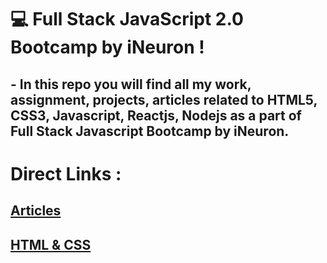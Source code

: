 # 💻 Full Stack JavaScript 2.0 Bootcamp by iNeuron !


## - In this repo you will find all my work, assignment, projects, articles related to HTML5, CSS3, Javascript, Reactjs, Nodejs as a part of Full Stack Javascript Bootcamp by iNeuron.

# Direct Links :
## **[Articles](https://rushikeshjs.hashnode.dev/)**

## **[HTML & CSS](https://github.com/RushikeshGandhmal/FSJS-2.0/tree/master/HTML%20%26%20CSS)**